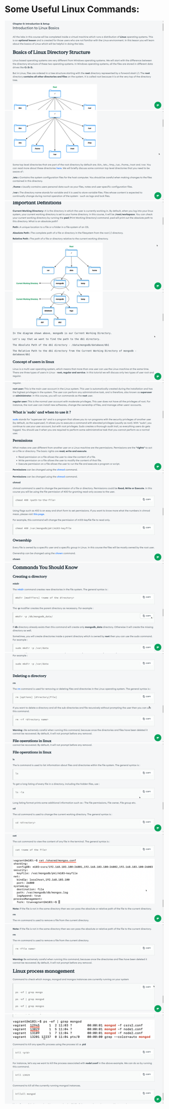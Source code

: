 # Some Useful Linux Commands:

<img src="https://raw.githubusercontent.com/AhmedElgaidi/my-mongodb-university-notes/main/public/linux/1.png"/> <br/>
<img src="https://raw.githubusercontent.com/AhmedElgaidi/my-mongodb-university-notes/main/public/linux/2.png"/> <br/>
<img src="https://raw.githubusercontent.com/AhmedElgaidi/my-mongodb-university-notes/main/public/linux/3.png"/> <br/>
<img src="https://raw.githubusercontent.com/AhmedElgaidi/my-mongodb-university-notes/main/public/linux/4.png"/> <br/>
<img src="https://raw.githubusercontent.com/AhmedElgaidi/my-mongodb-university-notes/main/public/linux/5.png"/> <br/>
<img src="https://raw.githubusercontent.com/AhmedElgaidi/my-mongodb-university-notes/main/public/linux/6.png"/> <br/>
<img src="https://raw.githubusercontent.com/AhmedElgaidi/my-mongodb-university-notes/main/public/linux/8.png"/> <br/>
<img src="https://raw.githubusercontent.com/AhmedElgaidi/my-mongodb-university-notes/main/public/linux/9.png"/> <br/>
<img src="https://raw.githubusercontent.com/AhmedElgaidi/my-mongodb-university-notes/main/public/linux/10.png"/> <br/>
<img src="https://raw.githubusercontent.com/AhmedElgaidi/my-mongodb-university-notes/main/public/linux/11.png"/> <br/>
<img src="https://raw.githubusercontent.com/AhmedElgaidi/my-mongodb-university-notes/main/public/linux/12.png"/> <br/>
<img src="https://raw.githubusercontent.com/AhmedElgaidi/my-mongodb-university-notes/main/public/linux/13.png"/> <br/>